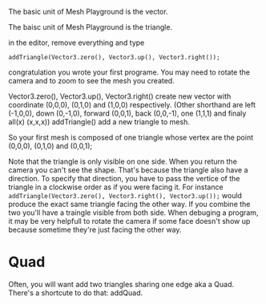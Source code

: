 
The basic unit of Mesh Playground is the vector.

The baisc unit of Mesh Playground is the triangle.

in the editor, remove everything and type
```
addTriangle(Vector3.zero(), Vector3.up(), Vector3.right());
```

congratulation you wrote your first programe. You may need to rotate the camera and to zoom to see the mesh you created.



Vector3.zero(), Vector3.up(), Vector3.right() create new vector with coordinate (0,0,0), (0,1,0) and (1,0,0) respectively. (Other shorthand are left (-1,0,0), down (0,-1,0), forward (0,0,1), back (0,0,-1), one (1,1,1) and finaly all(x) (x,x,x))
addTriangle() add a new triangle to mesh.

So your first mesh is composed of one triangle whose vertex are the point (0,0,0), (0,1,0) and (0,0,1);

Note that the triangle is only visible on one side. When you return the camera you can't see the shape. That's because the triangle also have a direction. To specify that direction, you have to pass the vertice of the triangle in a clockwise order as  if you were facing it. For instance `addTriangle(Vector3.zero(), Vector3.right(), Vector3.up());` would produce the exact same triangle facing the other way. If you combine the two you'll have a traingle visible from both side. When debuging a program, it may be very helpfull to rotate the camera if some face doesn't show up because sometime they're just facing the other way.

Quad
====

Often, you will want add two triangles sharing one edge aka a Quad. There's a shortcute to do that: addQuad.
